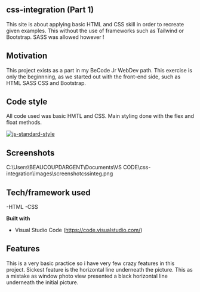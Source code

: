 ## css-integration (Part 1)
This site is about applying basic HTML and CSS skill in order to recreate given examples. This without the use of frameworks such as Tailwind or Bootstrap. SASS was allowed however ! 

## Motivation
This project exists as a part in my BeCode Jr WebDev path. This exercise is only the beginnning, as we started out with the front-end side, such as HTML SASS CSS and Bootstrap. 

## Code style
All code used was basic HMTL and CSS. Main styling done with the flex and float methods. 

[![js-standard-style](https://img.shields.io/badge/code%20style-standard-brightgreen.svg?style=flat)](https://github.com/feross/standard)
 
## Screenshots
C:\Users\BEAUCOUPDARGENT\Documents\VS CODE\css-integration\images\screenshotcssinteg.png


## Tech/framework used
-HTML
-CSS

<b>Built with</b>
- Visual Studio Code (https://code.visualstudio.com/)

## Features
This is a very basic practice so i have very few crazy features in this project. Sickest feature is the horizontal line underneath the picture. This as a mistake as window photo view presented a black horizontal line underneath the initial picture.
